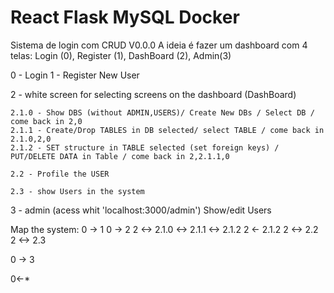 # React Flask MySQL Docker
Sistema de login com CRUD V0.0.0
A ideia é fazer um dashboard com 4 telas: Login (0), Register (1), DashBoard (2), Admin(3)

0 - Login
1 - Register New User


2 - white screen for selecting screens on the dashboard (DashBoard)

    2.1.0 - Show DBS (without ADMIN,USERS)/ Create New DBs / Select DB / come back in 2,0
    2.1.1 - Create/Drop TABLES in DB selected/ select TABLE / come back in 2.1.0,2,0
    2.1.2 - SET structure in TABLE selected (set foreign keys) / PUT/DELETE DATA in Table / come back in 2,2.1.1,0

    2.2 - Profile the USER

    2.3 - show Users in the system



3 - admin (acess whit 'localhost:3000/admin')
    Show/edit Users

Map the system:
0 -> 1
0 -> 2
     2 <-> 2.1.0 <-> 2.1.1 <-> 2.1.2 
     2 <- 2.1.2
     2 <-> 2.2
     2 <-> 2.3

0 -> 3

0<-*
